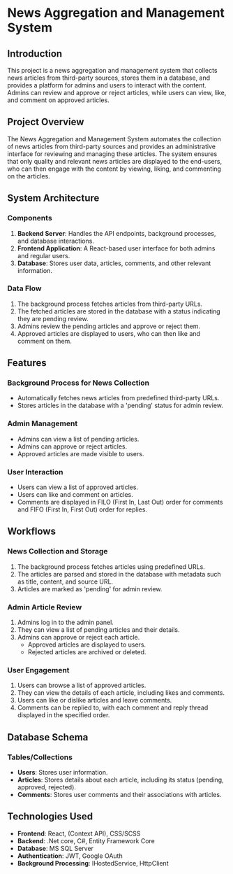 # News Aggregation and Management System

## Introduction

This project is a news aggregation and management system that collects news articles from third-party sources, stores them in a database, and provides a platform for admins and users to interact with the content. Admins can review and approve or reject articles, while users can view, like, and comment on approved articles.


## Project Overview

The News Aggregation and Management System automates the collection of news articles from third-party sources and provides an administrative interface for reviewing and managing these articles. The system ensures that only quality and relevant news articles are displayed to the end-users, who can then engage with the content by viewing, liking, and commenting on the articles.

## System Architecture

### Components
1. **Backend Server**: Handles the API endpoints, background processes, and database interactions.
2. **Frontend Application**: A React-based user interface for both admins and regular users.
3. **Database**: Stores user data, articles, comments, and other relevant information.

### Data Flow
1. The background process fetches articles from third-party URLs.
2. The fetched articles are stored in the database with a status indicating they are pending review.
3. Admins review the pending articles and approve or reject them.
4. Approved articles are displayed to users, who can then like and comment on them.

## Features

### Background Process for News Collection
- Automatically fetches news articles from predefined third-party URLs.
- Stores articles in the database with a 'pending' status for admin review.

### Admin Management
- Admins can view a list of pending articles.
- Admins can approve or reject articles.
- Approved articles are made visible to users.

### User Interaction
- Users can view a list of approved articles.
- Users can like and comment on articles.
- Comments are displayed in FILO (First In, Last Out) order for comments and FIFO (First In, First Out) order for replies.

## Workflows

### News Collection and Storage
1. The background process fetches articles using predefined URLs.
2. The articles are parsed and stored in the database with metadata such as title, content, and source URL.
3. Articles are marked as 'pending' for admin review.

### Admin Article Review
1. Admins log in to the admin panel.
2. They can view a list of pending articles and their details.
3. Admins can approve or reject each article.
   - Approved articles are displayed to users.
   - Rejected articles are archived or deleted.

### User Engagement
1. Users can browse a list of approved articles.
2. They can view the details of each article, including likes and comments.
3. Users can like or dislike articles and leave comments.
4. Comments can be replied to, with each comment and reply thread displayed in the specified order.

## Database Schema

### Tables/Collections
- **Users**: Stores user information.
- **Articles**: Stores details about each article, including its status (pending, approved, rejected).
- **Comments**: Stores user comments and their associations with articles.

## Technologies Used
- **Frontend**: React, (Context API), CSS/SCSS
- **Backend**: .Net core, C#, Entity Framework Core
- **Database**: MS SQL Server
- **Authentication**: JWT, Google OAuth
- **Background Processing**: IHostedService, HttpClient